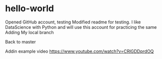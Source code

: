 # hello-world
Opened GitHub account, testing
Modified readme for testing. 
I like DataScience with Python and will use this account for 
practicing the same
Adding My local branch

Back to master

Addin example video https://www.youtube.com/watch?v=CRlGDDprdOQ

